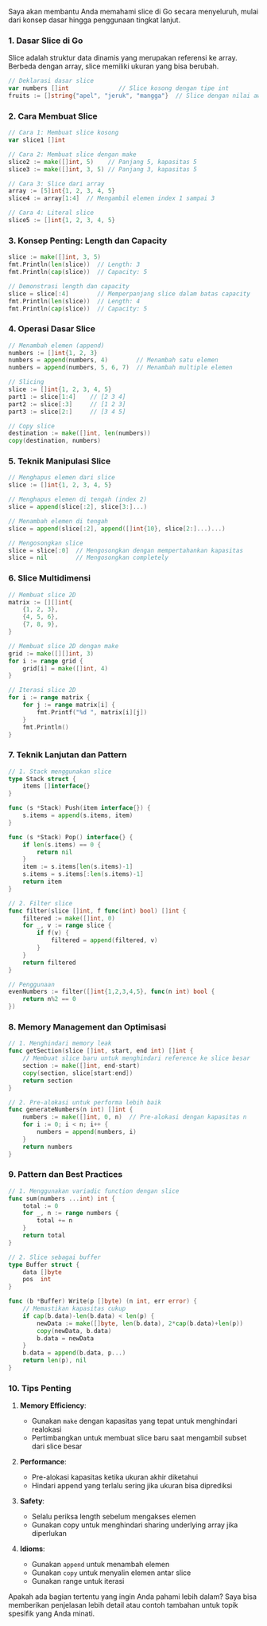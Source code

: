 Saya akan membantu Anda memahami slice di Go secara menyeluruh, mulai dari konsep dasar hingga penggunaan tingkat lanjut.

### 1. Dasar Slice di Go
Slice adalah struktur data dinamis yang merupakan referensi ke array. Berbeda dengan array, slice memiliki ukuran yang bisa berubah.

```go
// Deklarasi dasar slice
var numbers []int              // Slice kosong dengan tipe int
fruits := []string{"apel", "jeruk", "mangga"}  // Slice dengan nilai awal
```

### 2. Cara Membuat Slice

```go
// Cara 1: Membuat slice kosong
var slice1 []int

// Cara 2: Membuat slice dengan make
slice2 := make([]int, 5)    // Panjang 5, kapasitas 5
slice3 := make([]int, 3, 5) // Panjang 3, kapasitas 5

// Cara 3: Slice dari array
array := [5]int{1, 2, 3, 4, 5}
slice4 := array[1:4]  // Mengambil elemen index 1 sampai 3

// Cara 4: Literal slice
slice5 := []int{1, 2, 3, 4, 5}
```

### 3. Konsep Penting: Length dan Capacity

```go
slice := make([]int, 3, 5)
fmt.Println(len(slice))  // Length: 3
fmt.Println(cap(slice))  // Capacity: 5

// Demonstrasi length dan capacity
slice = slice[:4]        // Memperpanjang slice dalam batas capacity
fmt.Println(len(slice))  // Length: 4
fmt.Println(cap(slice))  // Capacity: 5
```

### 4. Operasi Dasar Slice

```go
// Menambah elemen (append)
numbers := []int{1, 2, 3}
numbers = append(numbers, 4)        // Menambah satu elemen
numbers = append(numbers, 5, 6, 7)  // Menambah multiple elemen

// Slicing
slice := []int{1, 2, 3, 4, 5}
part1 := slice[1:4]    // [2 3 4]
part2 := slice[:3]     // [1 2 3]
part3 := slice[2:]     // [3 4 5]

// Copy slice
destination := make([]int, len(numbers))
copy(destination, numbers)
```

### 5. Teknik Manipulasi Slice

```go
// Menghapus elemen dari slice
slice := []int{1, 2, 3, 4, 5}

// Menghapus elemen di tengah (index 2)
slice = append(slice[:2], slice[3:]...)

// Menambah elemen di tengah
slice = append(slice[:2], append([]int{10}, slice[2:]...)...)

// Mengosongkan slice
slice = slice[:0]  // Mengosongkan dengan mempertahankan kapasitas
slice = nil        // Mengosongkan completely
```

### 6. Slice Multidimensi

```go
// Membuat slice 2D
matrix := [][]int{
    {1, 2, 3},
    {4, 5, 6},
    {7, 8, 9},
}

// Membuat slice 2D dengan make
grid := make([][]int, 3)
for i := range grid {
    grid[i] = make([]int, 4)
}

// Iterasi slice 2D
for i := range matrix {
    for j := range matrix[i] {
        fmt.Printf("%d ", matrix[i][j])
    }
    fmt.Println()
}
```

### 7. Teknik Lanjutan dan Pattern

```go
// 1. Stack menggunakan slice
type Stack struct {
    items []interface{}
}

func (s *Stack) Push(item interface{}) {
    s.items = append(s.items, item)
}

func (s *Stack) Pop() interface{} {
    if len(s.items) == 0 {
        return nil
    }
    item := s.items[len(s.items)-1]
    s.items = s.items[:len(s.items)-1]
    return item
}

// 2. Filter slice
func filter(slice []int, f func(int) bool) []int {
    filtered := make([]int, 0)
    for _, v := range slice {
        if f(v) {
            filtered = append(filtered, v)
        }
    }
    return filtered
}

// Penggunaan
evenNumbers := filter([]int{1,2,3,4,5}, func(n int) bool {
    return n%2 == 0
})
```

### 8. Memory Management dan Optimisasi

```go
// 1. Menghindari memory leak
func getSection(slice []int, start, end int) []int {
    // Membuat slice baru untuk menghindari reference ke slice besar
    section := make([]int, end-start)
    copy(section, slice[start:end])
    return section
}

// 2. Pre-alokasi untuk performa lebih baik
func generateNumbers(n int) []int {
    numbers := make([]int, 0, n)  // Pre-alokasi dengan kapasitas n
    for i := 0; i < n; i++ {
        numbers = append(numbers, i)
    }
    return numbers
}
```

### 9. Pattern dan Best Practices

```go
// 1. Menggunakan variadic function dengan slice
func sum(numbers ...int) int {
    total := 0
    for _, n := range numbers {
        total += n
    }
    return total
}

// 2. Slice sebagai buffer
type Buffer struct {
    data []byte
    pos  int
}

func (b *Buffer) Write(p []byte) (n int, err error) {
    // Memastikan kapasitas cukup
    if cap(b.data)-len(b.data) < len(p) {
        newData := make([]byte, len(b.data), 2*cap(b.data)+len(p))
        copy(newData, b.data)
        b.data = newData
    }
    b.data = append(b.data, p...)
    return len(p), nil
}
```

### 10. Tips Penting

1. **Memory Efficiency**:
   - Gunakan `make` dengan kapasitas yang tepat untuk menghindari realokasi
   - Pertimbangkan untuk membuat slice baru saat mengambil subset dari slice besar

2. **Performance**:
   - Pre-alokasi kapasitas ketika ukuran akhir diketahui
   - Hindari append yang terlalu sering jika ukuran bisa diprediksi

3. **Safety**:
   - Selalu periksa length sebelum mengakses elemen
   - Gunakan copy untuk menghindari sharing underlying array jika diperlukan

4. **Idioms**:
   - Gunakan `append` untuk menambah elemen
   - Gunakan `copy` untuk menyalin elemen antar slice
   - Gunakan range untuk iterasi

Apakah ada bagian tertentu yang ingin Anda pahami lebih dalam? Saya bisa memberikan penjelasan lebih detail atau contoh tambahan untuk topik spesifik yang Anda minati.